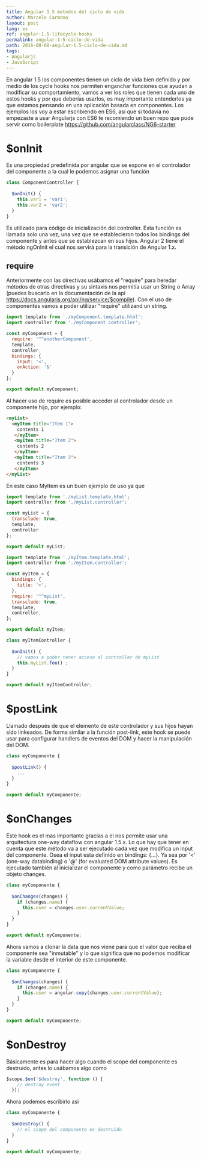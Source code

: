 ```yaml
---
title: Angular 1.5 metodos del ciclo de vida
author: Marcelo Carmona
layout: post
lang: es
ref: angular-1.5-lifecycle-hooks
permalink: angular-1-5-ciclo-de-vida
path: 2016-08-08-angular-1.5-ciclo-de-vida.md
tags:
- Angularjs
- JavaScript
---
```


En angular 1.5 los componentes tienen un ciclo de vida bien definido y por medio de los cycle hooks nos permiten enganchar funciones que ayudan a modificar su comportamiento, vamos a ver los roles que tienen cada uno de estos hooks y por que deberías usarlos, es muy importante entenderlos ya que estamos pensando en una aplicación basada en componentes.
Los ejemplos los voy a estar escribiendo en ES6, así que si todavía no empezaste a usar Angularjs con ES6 te recomiendo un buen repo que pude servir como boilerplate <a href="https://github.com/angularclass/NG6-starter" target="_blank" > https://github.com/angularclass/NG6-starter</a>

# $onInit
Es una propiedad predefinida por angular que se expone en el controlador del componente a la cual le podemos asignar una función

```javascript
class ComponentController {
  
  $onInit() {
    this.var1 = 'var1';
    this.var2 = 'var2';
  }
}
```

Es utilizado para código de inicialización del controller.
Esta función es llamada solo una vez, una vez que se establecieron todos los bindings del componente y antes que se establezcan en sus hijos.
Angular 2 tiene el método ngOnInit el cual nos servirá para la transición de Angular 1.x.

## require
Anteriormente con las directivas usábamos el "require" para heredar métodos de otras directivas y su sintaxis nos permitía usar un String o Array (puedes buscarlo en la documentación de la api <a href="https://docs.angularjs.org/api/ng/service/$compile" target="_blank">https://docs.angularjs.org/api/ng/service/$compile</a>).
Con el uso de componentes vamos a poder utilizar "require" utilizand un string.

```javascript
import template from './myComponent.template.html';
import controller from './myComponent.controller';

const myComponent = {
  require: '^^anotherComponent',
  template,
  controller,
  bindings: {
    input: '<',
    onAction: '&'
  }
};

export default myComponent;
```

Al hacer uso de require es posible acceder al controlador desde un componente hijo, por ejemplo:

```html
<myList>
  <myItem title="Item 1">
    contents 1
   </myItem>
   <myItem title="Item 2">
    contents 2
   </myItem>
   <myItem title="Item 3">
    contents 3
   </myItem>
</myList>
```

En este caso MyItem es un buen ejemplo de uso ya que

```javascript
import template from './myList.template.html';
import controller from './myList.controller';

const myList = {
  transclude: true,
  template,
  controller
};

export default myList;
```

```javascript
import template from './myItem.template.html';
import controller from './myItem.controller';

const myItem = {
  bindings: {
    title: '<',
  },
  require: '^^myList',
  transclude: true,
  template,
  controller,
};

export default myItem;
```

```javascript
class myItemController {
  
  $onInit() {
    // vamos a poder tener acceso al controller de myList
    this.myList.foo() ;
  }
}

export default myItemController;
```

# $postLink

Llamado después de que el elemento de este controlador y sus hijos hayan sido linkeados.
De forma similar a la función post-link, este hook se puede usar para configurar handlers de eventos del DOM y hacer la manipulación del DOM.

```javascript
class myComponente {
  
  $postLink() {
    ...
  }
}

export default myComponente;
```

# $onChanges
Este hook es el mas importante gracias a el nos permite usar una arquitectura one-way dataflow con angular 1.5.x.
Lo que hay que tener en cuenta que este método va a ser ejecutado cada vez que modifica un input del componente. Osea el input esta definido en bindings: {...}.
Ya sea por '<' (one-way databinding) o '@' (for evaluated DOM attribute values).
Es ejecutado también al inicializar el componente y como parámetro recibe un objeto changes.

```javascript
class myComponente {
  
  $onChanges(changes) {
    if (changes.name) {
      this.user = changes.user.currentValue;
    }
  }
}

export default myComponente;
```
Ahora vamos a clonar la data que nos viene para que el valor que reciba el componente sea "inmutable" y lo que significa que no podemos modificar la variable desde el interior de este componente.

```javascript
class myComponente {
  
  $onChanges(changes) {
    if (changes.name) {
      this.user = angular.copy(changes.user.currentValue);
    }
  }
}

export default myComponente;
```


# $onDestroy
Básicamente es para hacer algo cuando el scope del componente es destruido, antes lo usábamos algo como 

```javascript
$scope.$on('$destroy', function () {
    // destroy event
  });
```
Ahora podemos escribirlo asi

```javascript
class myComponente {
  
  $onDestroy() {
    // el scope del componente es destruido
  }
}

export default myComponente;
```
